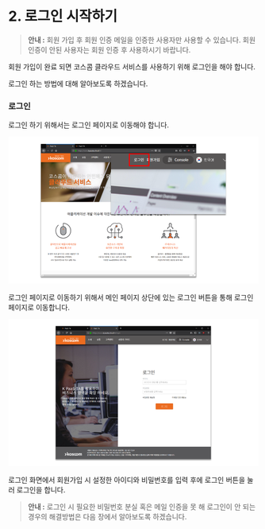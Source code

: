 # 2. 로그인 시작하기

> **안내 :** 회원 가입 후 회원 인증 메일을 인증한 사용자만 사용할 수 있습니다. 회원 인증이 안된 사용자는 회원 인증 후 사용하시기 바랍니다.

회원 가입이 완료 되면 코스콤 클라우드 서비스를 사용하기 위해 로그인을 해야 합니다.

로그인 하는 방법에 대해 알아보도록 하겠습니다.

### **로그인**

로그인 하기 위해서는 로그인 페이지로 이동해야 합니다.

![](.gitbook/assets/image%20%2844%29.png)

로그인 페이지로 이동하기 위해서 메인 페이지 상단에 있는 로그인 버튼을 통해 로그인 페이지로 이동합니다.

![](.gitbook/assets/image%20%2836%29.png)

로그인 화면에서 회원가입 시 설정한 아이디와 비밀번호를 입력 후에 로그인 버튼을 눌러 로그인을 합니다.

> **안내 :** 로그인 시 필요한 비밀번호 분실 혹은 메일 인증을 못 해 로그인이 안 되는 경우의 해결방법은 다음 장에서 알아보도록 하겠습니다.

